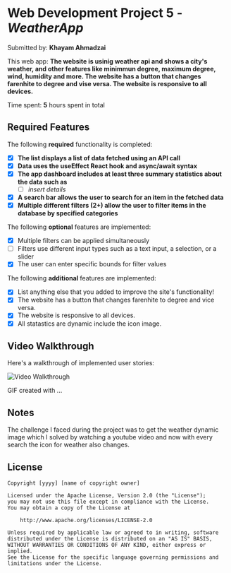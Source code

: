 # Web Development Project 5 - *WeatherApp*

Submitted by: **Khayam Ahmadzai**

This web app: **The website is usinig weather api and shows a city's weather, and other features like minimmun degree, maximum degree, wind, humidity and more. The website has a button that changes farenhite to degree and vise versa. The website is responsive to all devices.**

Time spent: **5** hours spent in total

## Required Features

The following **required** functionality is completed:

- [x] **The list displays a list of data fetched using an API call**
- [x] **Data uses the useEffect React hook and async/await syntax**
- [x] **The app dashboard includes at least three summary statistics about the data such as**
  - [ ] *insert details*
- [x] **A search bar allows the user to search for an item in the fetched data**
- [x] **Multiple different filters (2+) allow the user to filter items in the database by specified categories**

The following **optional** features are implemented:

- [x] Multiple filters can be applied simultaneously
- [ ] Filters use different input types such as a text input, a selection, or a slider
- [x] The user can enter specific bounds for filter values

The following **additional** features are implemented:

* [x] List anything else that you added to improve the site's functionality!
* [x] The website has a button that changes farenhite to degree and vice versa.
* [x] The website is responsive to all devices.
* [x] All statastics are dynamic include the icon image.

## Video Walkthrough

Here's a walkthrough of implemented user stories:

<img src='./Kapture 2024-03-30 at 11.09.48.gif' title='Video Walkthrough' width='' alt='Video Walkthrough' />

<!-- Replace this with whatever GIF tool you used! -->
GIF created with ...  
<!-- Recommended tools:
[Kap](https://getkap.co/) for macOS
[ScreenToGif](https://www.screentogif.com/) for Windows
[peek](https://github.com/phw/peek) for Linux. -->

## Notes

The challenge I faced during the project was to get the weather dynamic image which I solved by watching a youtube video and now with every search the icon for weather also changes.

## License

    Copyright [yyyy] [name of copyright owner]

    Licensed under the Apache License, Version 2.0 (the "License");
    you may not use this file except in compliance with the License.
    You may obtain a copy of the License at

        http://www.apache.org/licenses/LICENSE-2.0

    Unless required by applicable law or agreed to in writing, software
    distributed under the License is distributed on an "AS IS" BASIS,
    WITHOUT WARRANTIES OR CONDITIONS OF ANY KIND, either express or implied.
    See the License for the specific language governing permissions and
    limitations under the License.
